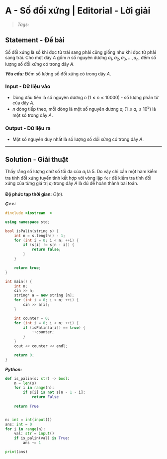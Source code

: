 
# A - Số đối xứng | Editorial - Lời giải

> *Tags:*

## Statement - Đề bài

Số đối xứng là số khi đọc từ trái sang phải cũng giống như khi đọc từ phải sang trái. Cho một dãy $A$ gồm $n$ số nguyên dương $a_1, a_2, a_3, \ldots, a_n$, đếm số lượng số đối xứng có trong dãy $A$.

***Yêu cầu:*** Đếm số lượng số đối xứng có trong dãy $A$.

### Input - Dữ liệu vào

- Dòng đầu tiên là số nguyên dương $n \; (1 \le n \le 10000)$ - số lượng phần tử của dãy $A$.
- $n$ dòng tiếp theo, mỗi dòng là một số nguyên dương $a_i \; (1 \le a_i \le 10^5)$ là một số trong dãy $A$.

### Output - Dữ liệu ra

- Một số nguyên duy nhất là số lượng số đối xứng có trong dãy $A$.

---

## Solution - Giải thuật

Thấy rằng số lượng chữ số tối đa của $a_i$ là $5$. Do vậy chỉ cần một hàm kiểm tra tính đối xứng tuyến tình kết hợp với vòng lặp `for` để kiểm tra tính đối xứng của từng giá trị $a_i$ trong dãy $A$ là đủ để hoàn thành bài toán.

**Độ phức tạp thời gian:** $O(n)$.

***C++:***

```cpp
#include <iostream  >

using namespace std;

bool isPalin(string s) {
    int n = s.length() - 1;
    for (int i = 0; i < n; ++i) {
        if (s[i] != s[n - i]) {
            return false;
        }
    }

    return true;
}

int main() {
    int n;
    cin >> n;
    string* a = new string [n];
    for (int i = 0; i < n; ++i) {
        cin >> a[i];
    }

    int counter = 0;
    for (int i = 0; i < n; ++i) {
        if (isPalin(a[i]) == true) {
            ++counter;
        }
    }
    cout << counter << endl;

    return 0;
}
```

***Python:***

```py
def is_palin(s: str) -> bool:
    n = len(s)
    for i in range(n):
        if s[i] is not s[n - 1 - i]:
            return False
    
    return True


n: int = int(input())
ans: int = 0
for i in range(n):
    val: str = input()
    if is_palin(val) is True:
        ans += 1

print(ans)
```
